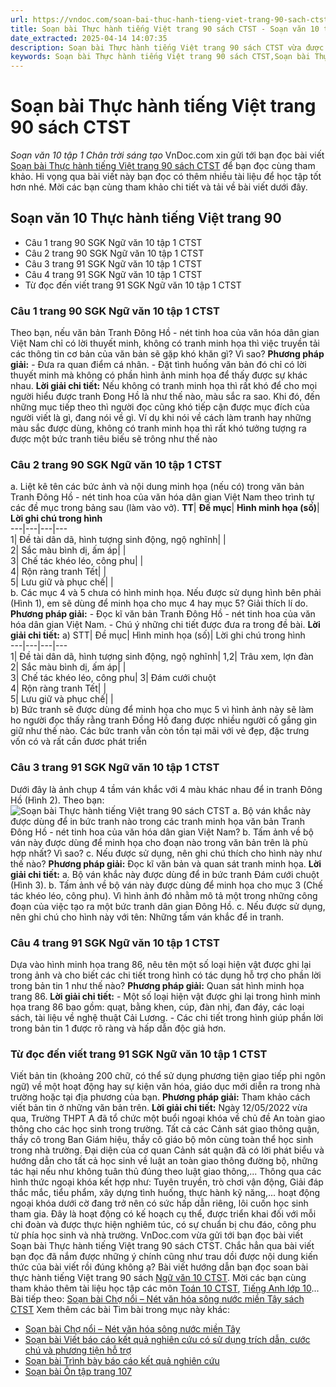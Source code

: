 ```yaml
---
url: https://vndoc.com/soan-bai-thuc-hanh-tieng-viet-trang-90-sach-ctst-268005
title: Soạn bài Thực hành tiếng Việt trang 90 sách CTST - Soạn văn 10 tập 1 Chân trời sáng tạo - VnDoc.com
date_extracted: 2025-04-14 14:07:35
description: Soạn bài Thực hành tiếng Việt trang 90 sách CTST vừa được VnDoc.com sưu tầm và xin gửi tới bạn đọc cùng tham khảo.
keywords: Soạn bài Thực hành tiếng Việt trang 90 sách CTST,Soạn bài Thực hành tiếng Việt trang 90,soạn văn 10,soạn văn,soạn bài,soạn văn 10 thực hành tiếng Việt trang 90
---
```


# Soạn bài Thực hành tiếng Việt trang 90 sách CTST
 _Soạn văn 10 tập 1 Chân trời sáng tạo_
VnDoc.com xin gửi tới bạn đọc bài viết [Soạn bài Thực hành tiếng Việt trang 90 sách CTST](<https://vndoc.com/soan-bai-thuc-hanh-tieng-viet-trang-90-sach-ctst-268005>) để bạn đọc cùng tham khảo. Hi vọng qua bài viết này bạn đọc có thêm nhiều tài liệu để học tập tốt hơn nhé. Mời các bạn cùng tham khảo chi tiết và tải về bài viết dưới đây.
## Soạn văn 10 Thực hành tiếng Việt trang 90
  * Câu 1 trang 90 SGK Ngữ văn 10 tập 1 CTST
  * Câu 2 trang 90 SGK Ngữ văn 10 tập 1 CTST
  * Câu 3 trang 91 SGK Ngữ văn 10 tập 1 CTST
  * Câu 4 trang 91 SGK Ngữ văn 10 tập 1 CTST
  * Từ đọc đến viết trang 91 SGK Ngữ văn 10 tập 1 CTST

### Câu 1 trang 90 SGK Ngữ văn 10 tập 1 CTST
Theo bạn, nếu văn bản Tranh Đông Hồ - nét tinh hoa của văn hóa dân gian Việt Nam chỉ có lời thuyết minh, không có tranh minh họa thì việc truyền tải các thông tin cơ bản của văn bản sẽ gặp khó khăn gì? Vì sao?
**Phương pháp giải:**
\- Đưa ra quan điểm cá nhân.
\- Đặt tình huống văn bản đó chỉ có lời thuyết minh mà không có phần hình ảnh minh họa để thấy được sự khác nhau.
**Lời giải chi tiết:**
Nếu không có tranh minh họa thì rất khó để cho mọi người hiểu được tranh Đong Hồ là như thế nào, màu sắc ra sao. Khi đó, đến những mục tiếp theo thì người đọc cũng khó tiếp cận được mục đích của người viết là gì, đang nói về gì. Ví dụ khi nói về cách làm tranh hay những màu sắc được dùng, không có tranh minh họa thì rất khó tưởng tượng ra được một bức tranh tiêu biếu sẽ trông như thế nào
### Câu 2 trang 90 SGK Ngữ văn 10 tập 1 CTST
a. Liệt kê tên các bức ảnh và nội dung minh họa \(nếu có\) trong văn bản Tranh Đông Hồ - nét tinh hoa của văn hóa dân gian Việt Nam theo trình tự các đề mục trong bảng sau \(làm vào vở\).
**TT**| **Đề mục**| **Hình minh họa \(số\)**| **Lời ghi chú trong hình**  
---|---|---|---  
1| Đề tài dân dã, hình tượng sinh động, ngộ nghĩnh| |   
2| Sắc màu bình dị, ấm áp| |   
3| Chế tác khéo léo, công phu| |   
4| Rộn ràng tranh Tết| |   
5| Lưu giữ và phục chế| |   
b. Các mục 4 và 5 chưa có hình minh họa. Nếu được sử dụng hình bên phải \(Hình 1\), em sẽ dùng để minh họa cho mục 4 hay mục 5? Giải thích lí do.
**Phương pháp giải:**
\- Đọc kĩ văn bản Tranh Đông Hồ - nét tinh hoa của văn hóa dân gian Việt Nam.
\- Chú ý những chi tiết được đưa ra trong đề bài.
**Lời giải chi tiết:**
a\)
STT| Đề mục| Hình minh họa \(số\)| Lời ghi chú trong hình  
---|---|---|---  
1| Đề tài dân dã, hình tượng sinh động, ngộ nghĩnh| 1,2| Trâu xem, lợn đàn  
2| Sắc màu bình dị, ấm áp| |   
3| Chế tác khéo léo, công phu| 3| Đám cưới chuột  
4| Rộn ràng tranh Tết| |   
5| Lưu giữ và phục chế| |   
b\)
Bức tranh sẽ được dùng để minh họa cho mục 5 vì hình ảnh này sẽ làm ho người đọc thấy rằng tranh Đồng Hồ đang được nhiều người cố gắng gìn giữ như thế nào. Các bức tranh vẫn còn tồn tại mãi với vẻ đẹp, đặc trưng vốn có và rất cần đươc phát triển
### Câu 3 trang 91 SGK Ngữ văn 10 tập 1 CTST
Dưới đây là ảnh chụp 4 tầm ván khắc với 4 màu khác nhau để in tranh Đông Hồ \(Hình 2\). Theo bạn:
![Soạn bài Thực hành tiếng Việt trang 90 sách CTST](https://i.vdoc.vn/data/image/2022/06/14/soan-bai-thuc-hanh-tieng-viet-trang-90-sach-ctst-1.jpg)
a. Bộ ván khắc này được dùng để in bức tranh nào trong các tranh minh họa văn bản Tranh Đông Hồ - nét tinh hoa của văn hóa dân gian Việt Nam?
b. Tấm ảnh về bộ ván này được dùng để minh họa cho đoạn nào trong văn bản trên là phù hợp nhất? Vì sao?
c. Nếu được sử dụng, nên ghi chú thích cho hình này như thế nào?
**Phương pháp giải:**
Đọc kĩ văn bản và quan sát tranh minh họa.
**Lời giải chi tiết:**
a. Bộ ván khắc này được dùng để in bức tranh Đám cưới chuột \(Hình 3\).
b. Tấm ảnh về bộ ván này được dùng để minh họa cho mục 3 \(Chế tác khéo léo, công phu\). Vì hình ảnh đó nhằm mô tả một trong những công đoạn của việc tạo ra một bức tranh dân gian Đông Hồ.
c. Nếu được sử dụng, nên ghi chú cho hình này với tên: Những tấm ván khắc để in tranh.
### Câu 4 trang 91 SGK Ngữ văn 10 tập 1 CTST
Dựa vào hình minh họa trang 86, nêu tên một số loại hiện vật được ghi lại trong ảnh và cho biết các chi tiết trong hình có tác dụng hỗ trợ cho phần lời trong bản tin 1 như thế nào?
**Phương pháp giải:**
Quan sát hình minh họa trang 86.
**Lời giải chi tiết:**
\- Một số loại hiện vật được ghi lại trong hình minh họa trang 86 bao gồm: quạt, bằng khen, cúp, đàn nhị, đan đáy, các loại sách, tài liệu về nghệ thuật Cải Lương.
\- Các chi tiết trong hình giúp phần lời trong bản tin 1 được rõ ràng và hấp dẫn độc giả hơn.
### Từ đọc đến viết trang 91 SGK Ngữ văn 10 tập 1 CTST
Viết bản tin \(khoảng 200 chữ, có thể sử dụng phương tiện giao tiếp phi ngôn ngữ\) về một hoạt động hay sự kiện văn hóa, giáo dục mới diễn ra trong nhà trường hoặc tại địa phương của bạn.
**Phương pháp giải:**
Tham khảo cách viết bản tin ở những văn bản trên.
**Lời giải chi tiết:**
Ngày 12/05/2022 vừa qua, Trường THPT A đã tổ chức một buổi ngoại khóa về chủ đề An toàn giao thông cho các học sinh trong trường. Tất cả các Cảnh sát giao thông quận, thầy cô trong Ban Giám hiệu, thầy cô giáo bộ môn cùng toàn thể học sinh trong nhà trường. Đại diện của cơ quan Cảnh sát quận đã có lời phát biểu và hướng dẫn cho tất cả học sinh về luật an toàn giao thông đường bộ, những tác hại nếu như không tuân thủ đúng theo luật giao thông,... Thông qua các hình thức ngoại khóa kết hợp như: Tuyên truyền, trò chơi vận động, Giải đáp thắc mắc, tiểu phẩm, xây dựng tình huống, thực hành kỹ năng,... hoạt động ngoại khóa dưới cờ đang trở nên có sức hấp dẫn riêng, lôi cuốn học sinh tham gia. Đây là hoạt động có kế hoạch cụ thể, được triển khai đối với mỗi chi đoàn và được thực hiện nghiêm túc, có sự chuẩn bị chu đáo, công phu từ phía học sinh và nhà trường.
VnDoc.com vừa gửi tới bạn đọc bài viết Soạn bài Thực hành tiếng Việt trang 90 sách CTST. Chắc hẳn qua bài viết bạn đọc đã nắm được những ý chính cũng như trau dồi được nội dung kiến thức của bài viết rồi đúng không ạ? Bài viết hướng dẫn bạn đọc soan bài thực hành tiếng Việt trang 90 sách [Ngữ văn 10 CTST](<https://vndoc.com/ngu-van-10-chan-troi-sang-tao-tap1>). Mời các bạn cùng tham khảo thêm tài liệu học tập các môn [Toán 10 CTST](<https://vndoc.com/toan-10-chan-troi-sang-tao-tap1>), [Tiếng Anh lớp 10](<https://vndoc.com/tieng-anh-10-moi>)...
Bài tiếp theo: [Soạn bài Chợ nổi – Nét văn hóa sông nước miền Tây sách CTST](<https://vndoc.com/soan-bai-cho-noi-net-van-hoa-song-nuoc-mien-tay-sach-ctst-268052>)
Xem thêm các bài Tìm bài trong mục này khác:
  * [Soạn bài Chợ nổi – Nét văn hóa sông nước miền Tây](</soan-bai-cho-noi-net-van-hoa-song-nuoc-mien-tay-sach-ctst-268052>)
  * [Soạn bài Viết báo cáo kết quả nghiên cứu có sử dụng trích dẫn, cước chú và phương tiện hỗ trợ](</soan-bai-viet-bao-cao-ket-qua-nghien-cuu-co-su-dung-trich-dan-cuoc-chu-va-phuong-tien-ho-tro-sach-ctst-268058>)
  * [Soạn bài Trình bày báo cáo kết quả nghiên cứu](</soan-bai-trinh-bay-bao-cao-ket-qua-nghien-cuu-sach-ctst-268060>)
  * [Soạn bài Ôn tập trang 107](</soan-bai-on-tap-trang-107-sach-ctst-268063>)

